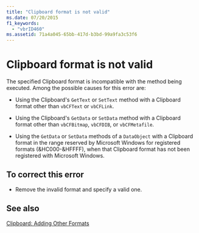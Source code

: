 ```yaml
---
title: "Clipboard format is not valid"
ms.date: 07/20/2015
f1_keywords: 
  - "vbrID460"
ms.assetid: 71a4a045-65bb-417d-b3bd-99a9fa3c53f6
---
```

# Clipboard format is not valid
The specified Clipboard format is incompatible with the method being executed. Among the possible causes for this error are:  
  
-   Using the Clipboard's `GetText` or `SetText` method with a Clipboard format other than `vbCFText` or `vbCFLink`.  
  
-   Using the Clipboard's `GetData` or `SetData` method with a Clipboard format other than `vbCFBitmap`, `vbCFDIB`, or `vbCFMetafile`.  
  
-   Using the `GetData` or `SetData` methods of a `DataObject` with a Clipboard format in the range reserved by Microsoft Windows for registered formats (&HC000-&HFFFF), when that Clipboard format has not been registered with Microsoft Windows.  
  
## To correct this error  
  
-   Remove the invalid format and specify a valid one.  
  
## See also
 [Clipboard: Adding Other Formats](/cpp/mfc/clipboard-adding-other-formats)
